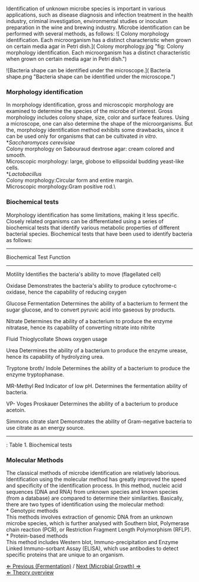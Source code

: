 Identification of unknown microbe species is important in various
applications, such as disease diagnosis and infection treatment in the
health industry, criminal investigation, environmental studies or
inoculum preparation in the wine and brewing industry. Microbe
identification can be performed with several methods, as follows: ![
Colony morphology identification. Each microorganism has a distinct
characteristic when grown on certain media agar in Petri
dish.]( Colony morphology.jpg "fig: Colony morphology identification. Each microorganism has a distinct characteristic when grown on certain media agar in Petri dish.")

![Bacteria shape can be identified under the
microscope.]( Bacteria shape.png "Bacteria shape can be identified under the microscope.")

### Morphology identification

In morphology identification, gross and microscopic morphology are
examined to determine the species of the microbe of interest. Gross
morphology includes colony shape, size, color and surface features.
Using a microscope, one can also determine the shape of the
microorganisms. But the, morphology identification method exhibits some
drawbacks, since it can be used only for organisms that can be
cultivated *in vitro*.\
\**Saccharomyces cerevisiae*\
Colony morphology on Sabouraud dextrose agar: cream colored and smooth.\
Microscopic morphology: large, globose to ellipsoidal budding yeast-like
cells.\
\**Lactobacillus*\
Colony morphology:Circular form and entire margin.\
Microscopic morphology:Gram positive rod.\

### Biochemical tests

Morphology identification has some limitations, making it less specific.
Closely related organisms can be differentiated using a series of
biochemical tests that identify various metabolic properties of
different bacterial species. Biochemical tests that have been used to
identify bacteria as follows:

  ---------------------------------------------------------------------------------------------------------------------------------------------------------
  Biochemical Test         Function
                           
  ------------------------ --------------------------------------------------------------------------------------------------------------------------------
  Motility                 Identifies the bacteria's ability to move (flagellated cell)
                           

  Oxidase                  Demonstrates the bacteria's ability to produce cytochrome-c oxidase, hence the capability of reducing oxygen
                           

  Glucose Fermentation     Determines the ability of a bacterium to ferment the sugar glucose, and to convert pyruvic acid into gaseous by products.
                           

  Nitrate                  Determines the ability of a bacterium to produce the enzyme nitratase, hence its capability of converting nitrate into nitrite
                           

  Fluid Thioglycollate     Shows oxygen usage
                           

  Urea                     Determines the ability of a bacterium to produce the enzyme urease, hence its capability of hydrolyzing urea.
                           

  Tryptone broth/ Indole   Determines the ability of a bacterium to produce the enzyme tryptophanase.
                           

  MR-Methyl Red            Indicator of low pH. Determines the fermentation ability of bacteria.
                           

  VP- Voges Proskauer      Determines the ability of a bacterium to produce acetoin.
                           

  Simmons citrate slant    Demonstrates the ability of Gram-negative bacteria to use citrate as an energy source.
                           
  ---------------------------------------------------------------------------------------------------------------------------------------------------------

  : Table 1. Biochemical tests

### Molecular Methods

The classical methods of microbe identification are relatively
laborious. Identification using the molecular method has greatly
improved the speed and specificity of the identification process. In
this method, nucleic acid sequences (DNA and RNA) from unknown species
and known species (from a database) are compared to determine their
similarities. Basically, there are two types of identification using the
molecular method:\
\* Genotypic methods\
This methods involves extraction of genomic DNA from an unknown microbe
species, which is further analysed with Southern blot, Polymerase chain
reaction (PCR), or Restriction Fragment Length Polymorphism (RFLP).\
\* Protein-based methods\
This method includes Western blot, Immuno-precipitation and Enzyme
Linked Immuno-sorbant Assay (ELISA), which use antibodies to detect
specific proteins that are unique to an organism.

[⇐ Previous (Fermentation)](/wiki/Fermentation "wikilink") / [Next (Microbial
Growth) ⇒](/wiki/Microbial_Growth "wikilink")\
[⇐ Theory overview](/wiki/Fermentation_Case "wikilink")

